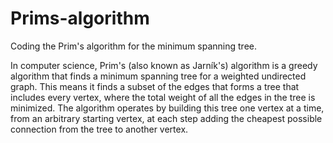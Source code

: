 # Prims-algorithm
Coding the Prim's algorithm for the minimum spanning tree.

In computer science, Prim's (also known as Jarník's) algorithm is a greedy algorithm that finds a minimum spanning tree for a weighted undirected graph. This means it finds a subset of the edges that forms a tree that includes every vertex, where the total weight of all the edges in the tree is minimized. The algorithm operates by building this tree one vertex at a time, from an arbitrary starting vertex, at each step adding the cheapest possible connection from the tree to another vertex.
